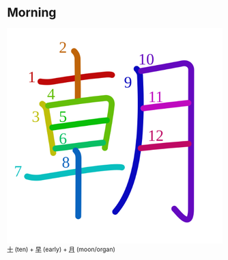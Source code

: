 # Morning
![671d](../kanji-colorize/671d.svg)
[十](十.md) (ten) + [早](早.md) (early) + [月](月.md) (moon/organ) 